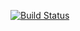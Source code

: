[![Build Status](https://travis-ci.org/secilusta/demoapp.svg?branch=master)](https://travis-ci.org/secilusta/demoapp)
